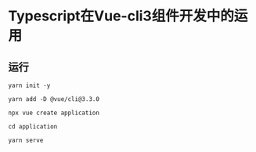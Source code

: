 # Typescript在Vue-cli3组件开发中的运用

## 运行
```
yarn init -y
```
```
yarn add -D @vue/cli@3.3.0
```
```
npx vue create application
```
```
cd application
```
```
yarn serve
```